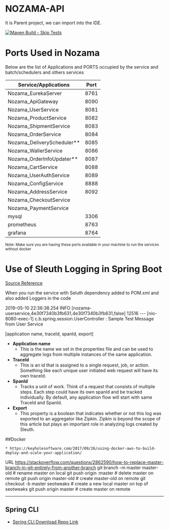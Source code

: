 # NOZAMA-API 
It is Parent project, we can import into the IDE.

[![Maven Build - Skip Tests ](https://github.com/balamt/nozama/actions/workflows/api-maven-build-skiptest.yml/badge.svg)](https://github.com/balamt/nozama/actions/workflows/api-maven-build-skiptest.yml)


# Ports Used in Nozama
Below are the list of Applications and PORTS occupied by the service and batch/schedulers and others services

|    Service/Applications       |     Port      |
|-------------------------------|---------------|
|   Nozama_EurekaServer         |   8761        |
|   Nozama_ApiGateway           |   8090        |
|   Nozama_UserService          |   8081        |
|   Nozama_ProductService       |   8082        |
|   Nozama_ShipmentService      |   8083        |
|   Nozama_OrderService         |   8084        |
|   Nozama_DeliveryScheduler**  |   8085        |
|   Nozama_WallerService        |   8086        |
|   Nozama_OrderInfoUpdater**   |   8087        |
|   Nozama_CartService          |   8088        |
|   Nozama_UserAuthService      |	8089        |
|   Nozama_ConfigService      	|	8888        |
|   Nozama_AddressService      	|	8092        |
|   Nozama_CheckoutService      |               |
|   Nozama_PaymentService       |               |
|   mysql								       |   3306  |
|   prometheus       						|   8763    |
|   grafana       						|   8764    |


<sup>Note: Make sure you are having these ports available in your machine to run the services without docker</sup>


# Use of Sleuth Logging in Spring Boot

[Source Reference](https://www.baeldung.com/spring-cloud-sleuth-single-application)

When you run the service with Seluth dependency added to POM.xml and also added Loggers in the code

2019-05-10 22:36:38.254  INFO 
  [nozama-userservice,4e30f7340b3fb631,4e30f7340b3fb631,false] 12516 
  --- [nio-8080-exec-1] c.b.spring.session.UserController : Sample Test Message from User Service

[application name, traceId, spanId, export]

* **Application name** 
    * This is the name we set in the properties file and can be used to aggregate logs from multiple instances of the same application.
* **TraceId**
    * This is an id that is assigned to a single request, job, or action. Something like each unique user initiated web request will have its own traceId.
* **SpanId**
    * Tracks a unit of work. Think of a request that consists of multiple steps. Each step could have its own spanId and be tracked individually. By default, any application flow will start with same TraceId and SpanId.
* **Export**
    * This property is a boolean that indicates whether or not this log was exported to an aggregator like Zipkin. Zipkin is beyond the scope of this article but plays an important role in analyzing logs created by Sleuth.


##Docker

    * https://keyholesoftware.com/2017/09/26/using-docker-aws-to-build-deploy-and-scale-your-application/

URL https://stackoverflow.com/questions/2862590/how-to-replace-master-branch-in-git-entirely-from-another-branch
git branch -m master master-old  # rename master on local
git push origin :master          # delete master on remote
git push origin master-old       # create master-old on remote
git checkout -b master seotweaks # create a new local master on top of seotweaks
git push origin master           # create master on remote

---------------------------------------------------------------------

## Spring CLI

* [Spring CLI Download Repo Link](https://repo.spring.io/ui/native/release/org/springframework/boot/spring-boot-cli/)